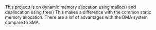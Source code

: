 This projectt is on dynamic memory allocation using malloc() and deallocation using free()
This makes a difference with the common static memory allocation.
There are a lof of advantages with the DMA system compare to SMA.
